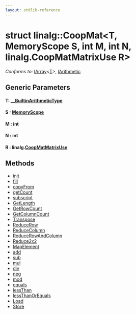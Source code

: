 ```yaml
---
layout: stdlib-reference
---
```


# struct linalg::CoopMat\<T, MemoryScope S, int M, int N, linalg\.CoopMatMatrixUse R\>

*Conforms to:* [IArray](../../interfaces/iarray-01/index.html)\<[T](../../interfaces/iarray-01/index.html#typeparam-T)\>, [IArithmetic](../../interfaces/iarithmetic-01/index.html)

## Generic Parameters

####  <a id="typeparam-T"></a>T: [\_\_BuiltinArithmeticType](../../interfaces/0_builtinarithmetictype-029j/index.html)
####  <a id="decl-S"></a>S  : [MemoryScope](../memoryscope-06/index.html)
####  <a id="decl-M"></a>M  : int
####  <a id="decl-N"></a>N  : int
####  <a id="decl-R"></a>R  : linalg\.[CoopMatMatrixUse](../coopmatmatrixuse-047d/index.html)

## Methods

* [init](init)
* [fill](fill)
* [copyFrom](copyfrom-4)
* [getCount](getcount-3)
* [subscript](subscript)
* [GetLength](getlength-03)
* [GetRowCount](getrowcount-036)
* [GetColumnCount](getcolumncount-039)
* [Transpose](transpose-0)
* [ReduceRow](reducerow-06)
* [ReduceColumn](reducecolumn-06)
* [ReduceRowAndColumn](reducerowandcolumn-069c)
* [Reduce2x2](reduce2x2-0)
* [MapElement](mapelement-03)
* [add](add)
* [sub](sub)
* [mul](mul)
* [div](div)
* [neg](neg)
* [mod](mod)
* [equals](equals)
* [lessThan](lessthan-4)
* [lessThanOrEquals](lessthanorequals-48a)
* [Load](load-0)
* [Store](store-0)


<!-- RTD-TOC-START
```{toctree}
:titlesonly:
:hidden:

GetColumnCount <getcolumncount-039>
GetLength <getlength-03>
GetRowCount <getrowcount-036>
Load <load-0>
MapElement <mapelement-03>
Reduce2x2 <reduce2x2-0>
ReduceColumn <reducecolumn-06>
ReduceRow <reducerow-06>
ReduceRowAndColumn <reducerowandcolumn-069c>
Store <store-0>
Transpose <transpose-0>
add <add>
copyFrom <copyfrom-4>
div <div>
equals <equals>
fill <fill>
getCount <getcount-3>
init <init>
lessThan <lessthan-4>
lessThanOrEquals <lessthanorequals-48a>
mod <mod>
mul <mul>
neg <neg>
sub <sub>
subscript <subscript>
```
RTD-TOC-END -->
